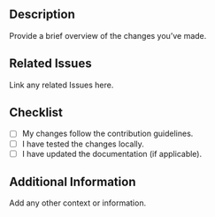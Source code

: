 ## Description

Provide a brief overview of the changes you’ve made.

## Related Issues

Link any related Issues here.

## Checklist

- [ ] My changes follow the contribution guidelines.
- [ ] I have tested the changes locally.
- [ ] I have updated the documentation (if applicable).

## Additional Information

Add any other context or information.
